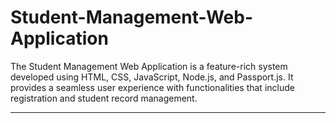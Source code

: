 # Student-Management-Web-Application
The Student Management Web Application is a feature-rich system developed using HTML, CSS, JavaScript, Node.js, and Passport.js. It provides a seamless user experience with functionalities that include registration and student record management.
___

